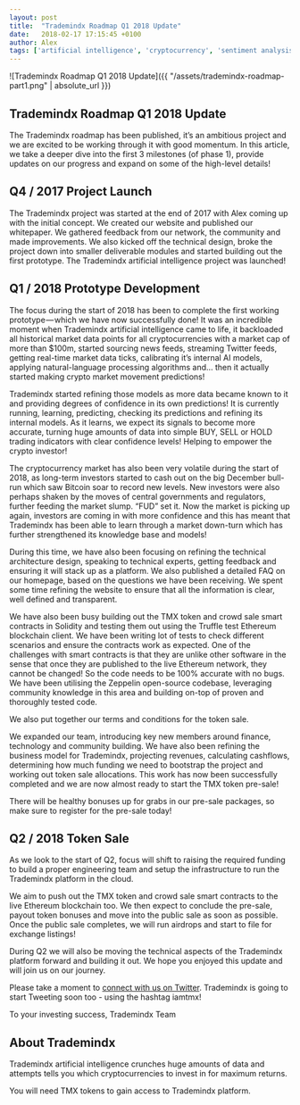 ```yaml
---
layout: post
title:  "Trademindx Roadmap Q1 2018 Update"
date:   2018-02-17 17:15:45 +0100
author: Alex
tags: ['artificial intelligence', 'cryptocurrency', 'sentiment analysis', 'machine learning', 'trading', 'roadmap', 'update', 'news']
---
```


![Trademindx Roadmap Q1 2018 Update]({{ "/assets/trademindx-roadmap-part1.png" | absolute_url }})

## Trademindx Roadmap Q1 2018 Update

The Trademindx roadmap has been published, it’s an ambitious project and we are excited to be working through it with good momentum. In this article, we take a deeper dive into the first 3 milestones (of phase 1), provide updates on our progress and expand on some of the high-level details!

## Q4 / 2017 Project Launch

The Trademindx project was started at the end of 2017 with Alex coming up with the initial concept. We created our website and published our whitepaper. We gathered feedback from our network, the community and made improvements. We also kicked off the technical design, broke the project down into smaller deliverable modules and started building out the first prototype. The Trademindx artificial intelligence project was launched!

## Q1 / 2018 Prototype Development

The focus during the start of 2018 has been to complete the first working prototype — which we have now successfully done! It was an incredible moment when Trademindx artificial intelligence came to life, it backloaded all historical market data points for all cryptocurrencies with a market cap of more than $100m, started sourcing news feeds, streaming Twitter feeds, getting real-time market data ticks, calibrating it’s internal AI models, applying natural-language processing algorithms and… then it actually started making crypto market movement predictions!

Trademindx started refining those models as more data became known to it and providing degrees of confidence in its own predictions! It is currently running, learning, predicting, checking its predictions and refining its internal models. As it learns, we expect its signals to become more accurate, turning huge amounts of data into simple BUY, SELL or HOLD trading indicators with clear confidence levels! Helping to empower the crypto investor!

The cryptocurrency market has also been very volatile during the start of 2018, as long-term investors started to cash out on the big December bull-run which saw Bitcoin soar to record new levels. New investors were also perhaps shaken by the moves of central governments and regulators, further feeding the market slump. “FUD” set it. Now the market is picking up again, investors are coming in with more confidence and this has meant that Trademindx has been able to learn through a market down-turn which has further strengthened its knowledge base and models!

During this time, we have also been focusing on refining the technical architecture design, speaking to technical experts, getting feedback and ensuring it will stack up as a platform. We also published a detailed FAQ on our homepage, based on the questions we have been receiving. We spent some time refining the website to ensure that all the information is clear, well defined and transparent.

We have also been busy building out the TMX token and crowd sale smart contracts in Solidity and testing them out using the Truffle test Ethereum blockchain client. We have been writing lot of tests to check different scenarios and ensure the contracts work as expected. One of the challenges with smart contracts is that they are unlike other software in the sense that once they are published to the live Ethereum network, they cannot be changed! So the code needs to be 100% accurate with no bugs. We have been utilising the Zeppelin open-source codebase, leveraging community knowledge in this area and building on-top of proven and thoroughly tested code.

We also put together our terms and conditions for the token sale.

We expanded our team, introducing key new members around finance, technology and community building. We have also been refining the business model for Trademindx, projecting revenues, calculating cashflows, determining how much funding we need to bootstrap the project and working out token sale allocations. This work has now been successfully completed and we are now almost ready to start the TMX token pre-sale!

There will be healthy bonuses up for grabs in our pre-sale packages, so make sure to register for the pre-sale today!

## Q2 / 2018 Token Sale

As we look to the start of Q2, focus will shift to raising the required funding to build a proper engineering team and setup the infrastructure to run the Trademindx platform in the cloud.

We aim to push out the TMX token and crowd sale smart contracts to the live Ethereum blockchain too. We then expect to conclude the pre-sale, payout token bonuses and move into the public sale as soon as possible. Once the public sale completes, we will run airdrops and start to file for exchange listings!

During Q2 we will also be moving the technical aspects of the Trademindx platform forward and building it out. We hope you enjoyed this update and will join us on our journey.

Please take a moment to [connect with us on Twitter][twitter]. Trademindx is going to start Tweeting soon too - using the hashtag iamtmx!

To your investing success,
Trademindx Team

## About Trademindx

Trademindx artificial intelligence crunches huge amounts of data and attempts tells you which cryptocurrencies to invest in for maximum returns.

You will need TMX tokens to gain access to Trademindx platform.

[twitter]: https://twitter.com/trademindx
